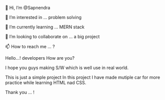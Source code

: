 👋 Hi, I’m @Sapnendra

👀 I’m interested in ... problem solving

🌱 I’m currently learning ... MERN stack

💞️ I’m looking to collaborate on ... a big project

📫 How to reach me ... ?

Hello...! developers
How are you?

I hope you guys making S/W which is well use in real world.

This is just a simple project
In this project I have made mutiple car for more practice while learning HTML nad CSS.

Thank you ... !